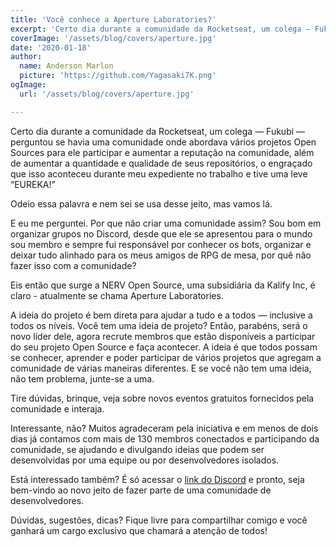 ```yaml
---
title: 'Você conhece a Aperture Laboratories?'
excerpt: 'Certo dia durante a comunidade da Rocketseat, um colega — Fukubi — perguntou se havia uma comunidade onde abordava vários projetos Open Sources para ele participar e aumentar a reputação na comunidade ...'
coverImage: '/assets/blog/covers/aperture.jpg'
date: '2020-01-18'
author:
  name: Anderson Marlon
  picture: 'https://github.com/Yagasaki7K.png'
ogImage:
  url: '/assets/blog/covers/aperture.jpg'

---
```


Certo dia durante a comunidade da Rocketseat, um colega — Fukubi — perguntou se havia uma comunidade onde abordava vários projetos Open Sources para ele participar e aumentar a reputação na comunidade, além de aumentar a quantidade e qualidade de seus repositórios, o engraçado que isso aconteceu durante meu expediente no trabalho e tive uma leve “EUREKA!”

Odeio essa palavra e nem sei se usa desse jeito, mas vamos lá.

E eu me perguntei. Por que não criar uma comunidade assim? Sou bom em organizar grupos no Discord, desde que ele se apresentou para o mundo sou membro e sempre fui responsável por conhecer os bots, organizar e deixar tudo alinhado para os meus amigos de RPG de mesa, por quê não fazer isso com a comunidade?

Eis então que surge a NERV Open Source, uma subsidiária da Kalify Inc, é claro - atualmente se chama Aperture Laboratories.

A ideia do projeto é bem direta para ajudar a tudo e a todos — inclusive a todos os níveis. Você tem uma ideia de projeto? Então, parabéns, será o novo líder dele, agora recrute membros que estão disponíveis a participar do seu projeto Open Source e faça acontecer. A ideia é que todos possam se conhecer, aprender e poder participar de vários projetos que agregam a comunidade de várias maneiras diferentes. E se você não tem uma ideia, não tem problema, junte-se a uma.

Tire dúvidas, brinque, veja sobre novos eventos gratuitos fornecidos pela comunidade e interaja.

Interessante, não? Muitos agradeceram pela iniciativa e em menos de dois dias já contamos com mais de 130 membros conectados e participando da comunidade, se ajudando e divulgando ideias que podem ser desenvolvidas por uma equipe ou por desenvolvedores isolados.

Está interessado também? É só acessar o <a href="https://discord.gg/nyTRNSV" target="_blank">link do Discord</a> e pronto, seja bem-vindo ao novo jeito de fazer parte de uma comunidade de desenvolvedores.

Dúvidas, sugestões, dicas? Fique livre para compartilhar comigo e você ganhará um cargo exclusivo que chamará a atenção de todos!
